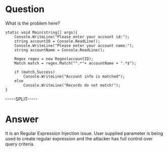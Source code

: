 # Question
 
What is the problem here?
 
```
static void Main(string[] args){
    Console.WriteLine("Please enter your account id:");
    string accountID = Console.ReadLine();
    Console.WriteLine("Please enter your account name:");
    string accountName = Console.ReadLine();

    Regex regex = new Regex(accountID);
    Match match = regex.Match("^.*"+ accountName + ".*$");

    if (match.Success)
        Console.WriteLine("Account info is matched");
    else
        Console.WriteLine("Records do not match!");
}
```
 
-----SPLIT-----
 
# Answer

It is an Regular Expression Injection issue. User supplied parameter is being used to create regular expression and the attacker has full control over query criteria.